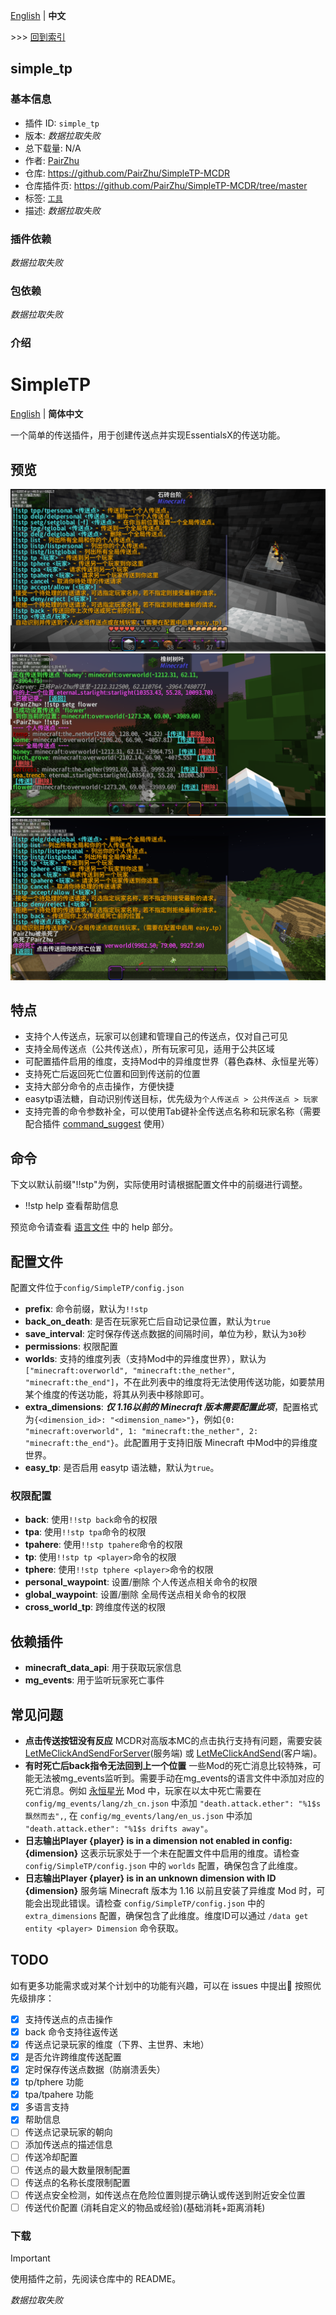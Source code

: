 [English](readme.md) | **中文**

\>\>\> [回到索引](/readme-zh_cn.md)

## simple_tp

### 基本信息

- 插件 ID: `simple_tp`
- 版本: *数据拉取失败*
- 总下载量: N/A
- 作者: [PairZhu](https://github.com/PairZhu)
- 仓库: https://github.com/PairZhu/SimpleTP-MCDR
- 仓库插件页: https://github.com/PairZhu/SimpleTP-MCDR/tree/master
- 标签: [`工具`](/labels/tool/readme-zh_cn.md)
- 描述: *数据拉取失败*

### 插件依赖

*数据拉取失败*

### 包依赖

*数据拉取失败*

### 介绍

# SimpleTP
[English](https://github.com/PairZhu/SimpleTP-MCDR/tree/master/README.md) | **简体中文**

一个简单的传送插件，用于创建传送点并实现EssentialsX的传送功能。

## 预览
![help](https://raw.githubusercontent.com/PairZhu/SimpleTP-MCDR/master/image/README.zh/1757132558004.png)
![list](https://raw.githubusercontent.com/PairZhu/SimpleTP-MCDR/master/image/README.zh/1757133070580.png)
![back](https://raw.githubusercontent.com/PairZhu/SimpleTP-MCDR/master/image/README.zh/1757133504026.png)

## 特点
- 支持个人传送点，玩家可以创建和管理自己的传送点，仅对自己可见
- 支持全局传送点（公共传送点），所有玩家可见，适用于公共区域
- 可配置插件启用的维度，支持Mod中的异维度世界（暮色森林、永恒星光等）
- 支持死亡后返回死亡位置和回到传送前的位置
- 支持大部分命令的点击操作，方便快捷
- easytp语法糖，自动识别传送目标，优先级为`个人传送点 > 公共传送点 > 玩家`
- 支持完善的命令参数补全，可以使用Tab键补全传送点名称和玩家名称（需要配合插件 [command_suggest](https://mcdreforged.com/zh-CN/plugin/command_suggest) 使用）

## 命令
下文以默认前缀"!!stp"为例，实际使用时请根据配置文件中的前缀进行调整。
- !!stp help 查看帮助信息

预览命令请查看 [语言文件](https://github.com/PairZhu/SimpleTP-MCDR/tree/master/./lang/zh_cn.yml) 中的 help 部分。



## 配置文件
配置文件位于`config/SimpleTP/config.json`
- **prefix**: 命令前缀，默认为`!!stp`
- **back_on_death**: 是否在玩家死亡后自动记录位置，默认为`true`
- **save_interval**: 定时保存传送点数据的间隔时间，单位为秒，默认为`30`秒
- **permissions**: 权限配置
- **worlds**: 支持的维度列表（支持Mod中的异维度世界），默认为`["minecraft:overworld", "minecraft:the_nether", "minecraft:the_end"]`，不在此列表中的维度将无法使用传送功能，如要禁用某个维度的传送功能，将其从列表中移除即可。
- **extra_dimensions**: ***仅 1.16以前的 Minecraft 版本需要配置此项***，配置格式为`{<dimension_id>: "<dimension_name>"}`，例如`{0: "minecraft:overworld", 1: "minecraft:the_nether", 2: "minecraft:the_end"}`。此配置用于支持旧版 Minecraft 中Mod中的异维度世界。
- **easy_tp**: 是否启用 easytp 语法糖，默认为`true`。

### 权限配置
- **back**: 使用`!!stp back`命令的权限
- **tpa**: 使用`!!stp tpa`命令的权限
- **tpahere**: 使用`!!stp tpahere`命令的权限
- **tp**: 使用`!!stp tp <player>`命令的权限
- **tphere**: 使用`!!stp tphere <player>`命令的权限
- **personal_waypoint**: 设置/删除 个人传送点相关命令的权限
- **global_waypoint**: 设置/删除 全局传送点相关命令的权限
- **cross_world_tp**: 跨维度传送的权限

## 依赖插件
- **minecraft_data_api**: 用于获取玩家信息
- **mg_events**: 用于监听玩家死亡事件

## 常见问题
- **点击传送按钮没有反应**
  MCDR对高版本MC的点击执行支持有问题，需要安装 [LetMeClickAndSendForServer](https://github.com/Fallen-Breath/LetMeClickAndSendForServer)(服务端) 或 [LetMeClickAndSend](https://github.com/Fallen-Breath/LetMeClickAndSend)(客户端)。
- **有时死亡后back指令无法回到上一个位置**
  一些Mod的死亡消息比较特殊，可能无法被mg_events监听到。需要手动在mg_events的语言文件中添加对应的死亡消息。例如 [永恒星光](https://www.curseforge.com/minecraft/mc-mods/eternal-starlight) Mod 中，玩家在以太中死亡需要在 `config/mg_events/lang/zh_cn.json` 中添加 `"death.attack.ether": "%1$s飘然而去",`, 在 `config/mg_events/lang/en_us.json` 中添加 `"death.attack.ether": "%1$s drifts away"`。
- **日志输出Player {player} is in a dimension not enabled in config: {dimension}**
  这表示玩家处于一个未在配置文件中启用的维度。请检查 `config/SimpleTP/config.json` 中的 `worlds` 配置，确保包含了此维度。
- **日志输出Player {player} is in an unknown dimension with ID {dimension}**
  服务端 Minecraft 版本为 1.16 以前且安装了异维度 Mod 时，可能会出现此错误。请检查 `config/SimpleTP/config.json` 中的 `extra_dimensions` 配置，确保包含了此维度。维度ID可以通过 `/data get entity <player> Dimension` 命令获取。

## TODO
如有更多功能需求或对某个计划中的功能有兴趣，可以在 issues 中提出🚀
按照优先级排序：
- [x] 支持传送点的点击操作
- [x] back 命令支持往返传送
- [x] 传送点记录玩家的维度（下界、主世界、末地）
- [x] 是否允许跨维度传送配置
- [x] 定时保存传送点数据（防崩溃丢失）
- [x] tp/tphere 功能
- [x] tpa/tpahere 功能
- [x] 多语言支持
- [x] 帮助信息
- [ ] 传送点记录玩家的朝向
- [ ] 添加传送点的描述信息
- [ ] 传送冷却配置
- [ ] 传送点的最大数量限制配置
- [ ] 传送点的名称长度限制配置
- [ ] 传送点安全检测，如传送点在危险位置则提示确认或传送到附近安全位置
- [ ] 传送代价配置 (消耗自定义的物品或经验)(基础消耗+距离消耗)

### 下载

> [!IMPORTANT]
> 使用插件之前，先阅读仓库中的 README。

*数据拉取失败*


